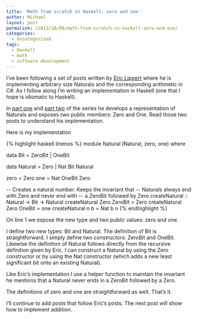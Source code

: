 ```yaml
---
title: 'Math from scratch in Haskell: zero and one'
author: Michael
layout: post
permalink: /2013/10/09/math-from-scratch-in-haskell-zero-and-one/
categories:
  - Uncategorized
tags:
  - Haskell
  - math
  - software development
---
```

I&#8217;ve been following a set of posts written by [Eric Lippert][1] where he is implementing arbitrary size Naturals and the corresponding arithmetic in C#. As I follow along I&#8217;m writing an implementation in Haskell (one that I hope is idiomatic to Haskell).  
<!--more-->

  
In [part one][2] and [part two][3] of the series he develops a representation of Naturals and exposes two public members: Zero and One. Read those two posts to understand his implementation.

Here is my implementation

{% highlight haskell linenos %}
module Natural (Natural, zero, one) where

data Bit = ZeroBit | OneBit 

data Natural = Zero | Nat Bit Natural 

zero = Zero
one = Nat OneBit Zero

-- Creates a natural number. Keeps the invariant that 
-- Naturals always end with Zero and never end with 
-- a ZeroBit followed by Zero
createNatural :: Natural -> Bit -> Natural
createNatural Zero ZeroBit = Zero
createNatural Zero OneBit = one
createNatural n b = Nat b n
{% endhighlight %}


On line 1 we expose the new type and two public values: zero and one.

I define two new types: Bit and Natural. The definition of Bit is straightforward. I simply define two constructors: ZeroBit and OneBit. Likewise the definition of Natural follows directly from the recursive definition given by Eric. I can construct a Natural by using the Zero constructor or by using the Nat constructor (which adds a new least significant bit onto an existing Natural).

Like Eric&#8217;s implementation I use a helper function to maintain the invariant he mentions that a Natural never ends in a ZeroBit followed by a Zero.

The definitions of zero and one are straightforward as well. That&#8217;s it. 

I&#8217;ll continue to add posts that follow Eric&#8217;s posts. The next post will show how to implement addition.

 [1]: http://ericlippert.com
 [2]: http://ericlippert.com/2013/09/16/math-from-scratch-part-one/
 [3]: http://ericlippert.com/2013/09/19/math-from-scratch-part-two/

